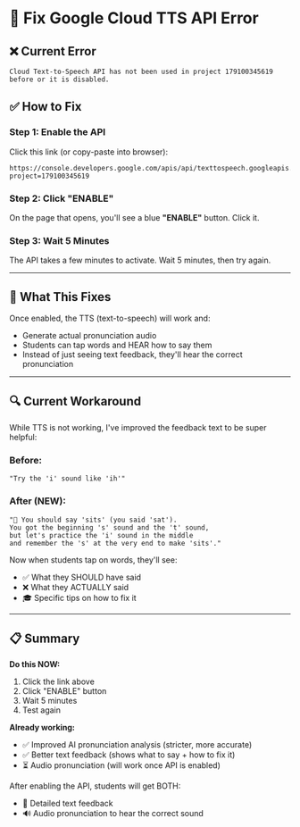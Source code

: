 # 🔧 Fix Google Cloud TTS API Error

## ❌ Current Error

```
Cloud Text-to-Speech API has not been used in project 179100345619 
before or it is disabled.
```

## ✅ How to Fix

### **Step 1: Enable the API**

Click this link (or copy-paste into browser):
```
https://console.developers.google.com/apis/api/texttospeech.googleapis.com/overview?project=179100345619
```

### **Step 2: Click "ENABLE"**

On the page that opens, you'll see a blue **"ENABLE"** button. Click it.

### **Step 3: Wait 5 Minutes**

The API takes a few minutes to activate. Wait 5 minutes, then try again.

---

## 🎯 What This Fixes

Once enabled, the TTS (text-to-speech) will work and:
- Generate actual pronunciation audio
- Students can tap words and HEAR how to say them
- Instead of just seeing text feedback, they'll hear the correct pronunciation

---

## 🔍 Current Workaround

While TTS is not working, I've improved the feedback text to be super helpful:

### **Before:**
```
"Try the 'i' sound like 'ih'"
```

### **After (NEW):**
```
"🎯 You should say 'sits' (you said 'sat'). 
You got the beginning 's' sound and the 't' sound, 
but let's practice the 'i' sound in the middle 
and remember the 's' at the very end to make 'sits'."
```

Now when students tap on words, they'll see:
- ✅ What they SHOULD have said
- ❌ What they ACTUALLY said  
- 🎓 Specific tips on how to fix it

---

## 📋 Summary

**Do this NOW:**
1. Click the link above
2. Click "ENABLE" button
3. Wait 5 minutes
4. Test again

**Already working:**
- ✅ Improved AI pronunciation analysis (stricter, more accurate)
- ✅ Better text feedback (shows what to say + how to fix it)
- ⏳ Audio pronunciation (will work once API is enabled)

After enabling the API, students will get BOTH:
- 📝 Detailed text feedback
- 🔊 Audio pronunciation to hear the correct sound
